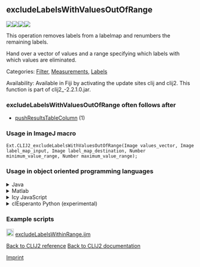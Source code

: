 ## excludeLabelsWithValuesOutOfRange
<img src="images/mini_empty_logo.png"/><img src="images/mini_clij2_logo.png"/><img src="images/mini_empty_logo.png"/><img src="images/mini_cle_logo.png"/>

This operation removes labels from a labelmap and renumbers the remaining labels. 

Hand over a vector of values and a range specifying which labels with which values are eliminated.

Categories: [Filter](https://clij.github.io/clij2-docs/reference__filter), [Measurements](https://clij.github.io/clij2-docs/reference__measurement), [Labels](https://clij.github.io/clij2-docs/reference__label)

Availability: Available in Fiji by activating the update sites clij and clij2.
This function is part of clij2_-2.2.1.0.jar.

### excludeLabelsWithValuesOutOfRange often follows after
* <a href="reference_pushResultsTableColumn">pushResultsTableColumn</a> (1)


### Usage in ImageJ macro
```
Ext.CLIJ2_excludeLabelsWithValuesOutOfRange(Image values_vector, Image label_map_input, Image label_map_destination, Number minimum_value_range, Number maximum_value_range);
```


### Usage in object oriented programming languages



<details>

<summary>
Java
</summary>
<pre class="highlight">// init CLIJ and GPU
import net.haesleinhuepf.clij2.CLIJ2;
import net.haesleinhuepf.clij.clearcl.ClearCLBuffer;
CLIJ2 clij2 = CLIJ2.getInstance();

// get input parameters
ClearCLBuffer values_vector = clij2.push(values_vectorImagePlus);
ClearCLBuffer label_map_input = clij2.push(label_map_inputImagePlus);
label_map_destination = clij2.create(values_vector);
float minimum_value_range = 1.0;
float maximum_value_range = 2.0;
</pre>

<pre class="highlight">
// Execute operation on GPU
clij2.excludeLabelsWithValuesOutOfRange(values_vector, label_map_input, label_map_destination, minimum_value_range, maximum_value_range);
</pre>

<pre class="highlight">
// show result
label_map_destinationImagePlus = clij2.pull(label_map_destination);
label_map_destinationImagePlus.show();

// cleanup memory on GPU
clij2.release(values_vector);
clij2.release(label_map_input);
clij2.release(label_map_destination);
</pre>

</details>



<details>

<summary>
Matlab
</summary>
<pre class="highlight">% init CLIJ and GPU
clij2 = init_clatlab();

% get input parameters
values_vector = clij2.pushMat(values_vector_matrix);
label_map_input = clij2.pushMat(label_map_input_matrix);
label_map_destination = clij2.create(values_vector);
minimum_value_range = 1.0;
maximum_value_range = 2.0;
</pre>

<pre class="highlight">
% Execute operation on GPU
clij2.excludeLabelsWithValuesOutOfRange(values_vector, label_map_input, label_map_destination, minimum_value_range, maximum_value_range);
</pre>

<pre class="highlight">
% show result
label_map_destination = clij2.pullMat(label_map_destination)

% cleanup memory on GPU
clij2.release(values_vector);
clij2.release(label_map_input);
clij2.release(label_map_destination);
</pre>

</details>



<details>

<summary>
Icy JavaScript
</summary>
<pre class="highlight">// init CLIJ and GPU
importClass(net.haesleinhuepf.clicy.CLICY);
importClass(Packages.icy.main.Icy);

clij2 = CLICY.getInstance();

// get input parameters
values_vector_sequence = getSequence();
values_vector = clij2.pushSequence(values_vector_sequence);
label_map_input_sequence = getSequence();
label_map_input = clij2.pushSequence(label_map_input_sequence);
label_map_destination = clij2.create(values_vector);
minimum_value_range = 1.0;
maximum_value_range = 2.0;
</pre>

<pre class="highlight">
// Execute operation on GPU
clij2.excludeLabelsWithValuesOutOfRange(values_vector, label_map_input, label_map_destination, minimum_value_range, maximum_value_range);
</pre>

<pre class="highlight">
// show result
label_map_destination_sequence = clij2.pullSequence(label_map_destination)
Icy.addSequence(label_map_destination_sequence);
// cleanup memory on GPU
clij2.release(values_vector);
clij2.release(label_map_input);
clij2.release(label_map_destination);
</pre>

</details>



<details>

<summary>
clEsperanto Python (experimental)
</summary>
<pre class="highlight">import pyclesperanto_prototype as cle

cle.exclude_labels_with_values_out_of_range(values_vector, label_map_input, label_map_destination, minimum_value_range, maximum_value_range)

</pre>



</details>





### Example scripts
<a href="https://github.com/clij/clij2-docs/blob/master/src/main/macro/excludeLabelsWithinRange.ijm"><img src="images/language_macro.png" height="20"/></a> [excludeLabelsWithinRange.ijm](https://github.com/clij/clij2-docs/blob/master/src/main/macro/excludeLabelsWithinRange.ijm)  


[Back to CLIJ2 reference](https://clij.github.io/clij2-docs/reference)
[Back to CLIJ2 documentation](https://clij.github.io/clij2-docs)

[Imprint](https://clij.github.io/imprint)
